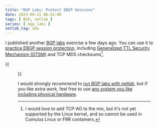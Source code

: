 ```yaml
---
title: "BGP Labs: Protect EBGP Sessions"
date: 2023-09-21 06:32:00
tags: [ BGP, netlab ]
series: [ bgp_labs ]
netlab_tag: edu
---
```

I published another [BGP labs](https://bgplabs.net/) exercise a few days ago. You can use it to [practice EBGP session protection](https://bgplabs.net/basic/6-protect/), including [Generalized TTL Security Mechanism (GTSM)](https://blog.ipspace.net/2023/03/advantages-bgp-gtsm.html) and TCP MD5 checksums[^AO].

[^AO]: I would love to add TCP-AO to the mix, but it's not yet supported by the Linux kernel, and so cannot be used in Cumulus Linux or FRR containers.

{{<figure src="https://bgplabs.net/basic/topology-protect.png">}}

I would strongly recommend to [run BGP labs with _netlab_](https://bgplabs.net/1-setup/), but if you like extra work, feel free to use [any system you like including physical hardware](https://bgplabs.net/external/).
